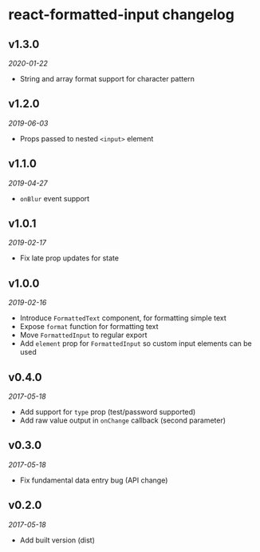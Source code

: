 # react-formatted-input changelog

## v1.3.0
_2020-01-22_

 * String and array format support for character pattern

## v1.2.0
_2019-06-03_

 * Props passed to nested `<input>` element

## v1.1.0
_2019-04-27_

 * `onBlur` event support

## v1.0.1
_2019-02-17_

 * Fix late prop updates for state

## v1.0.0
_2019-02-16_

 * Introduce `FormattedText` component, for formatting simple text
 * Expose `format` function for formatting text
 * Move `FormattedInput` to regular export
 * Add `element` prop for `FormattedInput` so custom input elements can be used

## v0.4.0
_2017-05-18_

 * Add support for `type` prop (test/password supported)
 * Add raw value output in `onChange` callback (second parameter)

## v0.3.0
_2017-05-18_

 * Fix fundamental data entry bug (API change)

## v0.2.0
_2017-05-18_

 * Add built version (dist)
